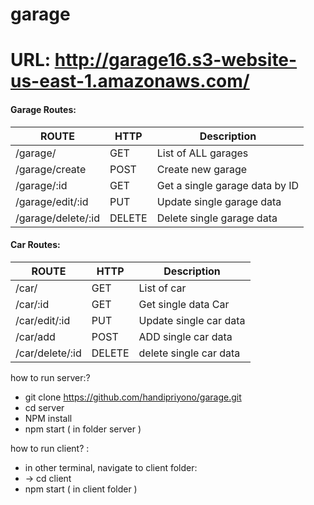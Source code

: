 # garage

# URL: http://garage16.s3-website-us-east-1.amazonaws.com/

#### Garage Routes:

ROUTE  |  HTTP  | Description  
-------|--------|-------------
/garage/ | GET | List of ALL garages
/garage/create | POST | Create new garage
/garage/:id | GET | Get a single garage data by ID
/garage/edit/:id | PUT | Update single garage data
/garage/delete/:id | DELETE | Delete single garage data



#### Car Routes:

ROUTE  |  HTTP  | Description  
-------|--------|-------------
/car/ | GET | List of car  
/car/:id | GET | Get single data Car
/car/edit/:id | PUT | Update single car data
/car/add | POST | ADD single car data
/car/delete/:id | DELETE | delete single car data


how to run server:?
* git clone https://github.com/handipriyono/garage.git
* cd server
* NPM install
* npm start ( in folder server )

how to run client? :
* in other terminal, navigate to client folder:
* -> cd client
* npm start ( in client folder )
